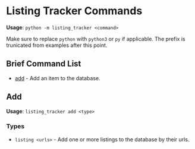# Listing Tracker Commands
**Usage**: `python -m listing_tracker <command>`

Make sure to replace `python` with `python3` or `py` if applicable. The prefix is trunicated from examples after this point.

## Brief Command List
* [add](#Add) - Add an item to the database.

## Add
**Usage**: `listing_tracker add <type>`

### Types
* `listing <urls>` - Add one or more listings to the database by their urls.